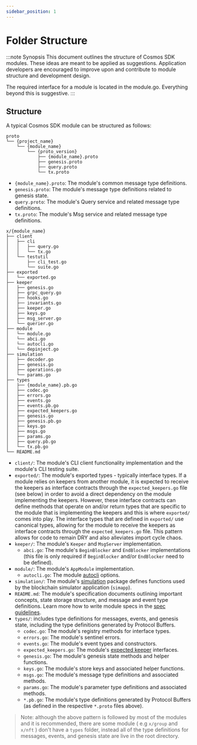 ```yaml
---
sidebar_position: 1
---
```


# Folder Structure

:::note Synopsis
This document outlines the structure of Cosmos SDK modules. These ideas are meant to be applied as suggestions. Application developers are encouraged to improve upon and contribute to module structure and development design.

The required interface for a module is located in the module.go. Everything beyond this is suggestive.
:::

## Structure

A typical Cosmos SDK module can be structured as follows:

```shell
proto
└── {project_name}
    └── {module_name}
        └── {proto_version}
            ├── {module_name}.proto
            ├── genesis.proto
            ├── query.proto
            └── tx.proto
```

* `{module_name}.proto`: The module's common message type definitions.
* `genesis.proto`: The module's message type definitions related to genesis state.
* `query.proto`: The module's Query service and related message type definitions.
* `tx.proto`: The module's Msg service and related message type definitions.

```shell
x/{module_name}
├── client
│   ├── cli
│   │   ├── query.go
│   │   └── tx.go
│   └── testutil
│       ├── cli_test.go
│       └── suite.go
├── exported
│   └── exported.go
├── keeper
│   ├── genesis.go
│   ├── grpc_query.go
│   ├── hooks.go
│   ├── invariants.go
│   ├── keeper.go
│   ├── keys.go
│   ├── msg_server.go
│   └── querier.go
├── module
│   └── module.go
│   └── abci.go
│   └── autocli.go
│   └── depinject.go
├── simulation
│   ├── decoder.go
│   ├── genesis.go
│   ├── operations.go
│   └── params.go
├── types
│   ├── {module_name}.pb.go
│   ├── codec.go
│   ├── errors.go
│   ├── events.go
│   ├── events.pb.go
│   ├── expected_keepers.go
│   ├── genesis.go
│   ├── genesis.pb.go
│   ├── keys.go
│   ├── msgs.go
│   ├── params.go
│   ├── query.pb.go
│   └── tx.pb.go
└── README.md
```

* `client/`: The module's CLI client functionality implementation and the module's CLI testing suite.
* `exported/`: The module's exported types - typically interface types. If a module relies on keepers from another module, it is expected to receive the keepers as interface contracts through the `expected_keepers.go` file (see below) in order to avoid a direct dependency on the module implementing the keepers. However, these interface contracts can define methods that operate on and/or return types that are specific to the module that is implementing the keepers and this is where `exported/` comes into play. The interface types that are defined in `exported/` use canonical types, allowing for the module to receive the keepers as interface contracts through the `expected_keepers.go` file. This pattern allows for code to remain DRY and also alleviates import cycle chaos.
* `keeper/`: The module's `Keeper` and `MsgServer` implementation.
    * `abci.go`: The module's `BeginBlocker` and `EndBlocker` implementations (this file is only required if `BeginBlocker` and/or `EndBlocker` need to be defined).
* `module/`: The module's `AppModule` implementation.
    * `autocli.go`: The module [autocli](https://docs.cosmos.network/main/core/autocli) options.
* `simulation/`: The module's [simulation](./14-simulator.md) package defines functions used by the blockchain simulator application (`simapp`).
* `README.md`: The module's specification documents outlining important concepts, state storage structure, and message and event type definitions. Learn more how to write module specs in the [spec guidelines](../spec/SPEC_MODULE.md).
* `types/`: includes type definitions for messages, events, and genesis state, including the type definitions generated by Protocol Buffers.
    * `codec.go`: The module's registry methods for interface types.
    * `errors.go`: The module's sentinel errors.
    * `events.go`: The module's event types and constructors.
    * `expected_keepers.go`: The module's [expected keeper](./06-keeper.md#type-definition) interfaces.
    * `genesis.go`: The module's genesis state methods and helper functions.
    * `keys.go`: The module's store keys and associated helper functions.
    * `msgs.go`: The module's message type definitions and associated methods.
    * `params.go`: The module's parameter type definitions and associated methods.
    * `*.pb.go`: The module's type definitions generated by Protocol Buffers (as defined in the respective `*.proto` files above).

> Note: although the above pattern is followed by most of the modules and it is recommended, there are some module ( e.g `x/group` and `x/nft` ) don't have a `types` folder, instead all of the type definitions for messages, events, and genesis state are live in the root directory.
